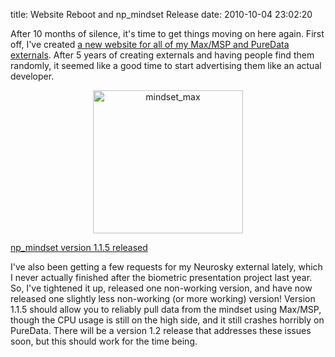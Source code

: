 title: Website Reboot and np_mindset Release
date: 2010-10-04 23:02:20


After 10 months of silence, it's time to get things moving on here
again. First off, I've created
[a new website for all of my Max/MSP and PureData externals][1]. After
5 years of creating externals and having people find them randomly, it
seemed like a good time to start advertising them like an actual
developer.

<CENTER><a href='https://www.flickr.com/photos/qdot76367/5046327338/' title='mindset_max by qdot76367, on Flickr'><img src='https://farm5.static.flickr.com/4125/5046327338_4d60e7201c_m.jpg' width='240' height='229' alt='mindset_max' /></a></CENTER>

[np_mindset version 1.1.5 released][2]

I've also been getting a few requests for my Neurosky external lately,
which I never actually finished after the biometric presentation
project last year. So, I've tightened it up, released one non-working
version, and have now released one slightly less non-working (or more
working) version! Version 1.1.5 should allow you to reliably pull data
from the mindset using Max/MSP, though the CPU usage is still on the
high side, and it still crashes horribly on PureData. There will be a
version 1.2 release that addresses these issues soon, but this should
work for the time being.

[1]: /externals
[2]: https://sourceforge.net/projects/np-externals/files/np_mindset/np_mindset%201.1.5/
